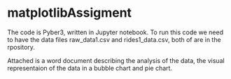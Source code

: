 # matplotlibAssigment

The code is Pyber3, written in Jupyter notebook. To run this code we need to have the data files raw_data1.csv and rides1_data.csv,
both of are in the rpository.

Attached is a word document describing the analysis of the data, the visual representaion of the data in a bubble chart and 
pie chart.
